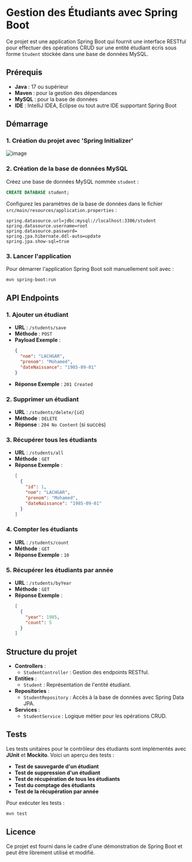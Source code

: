 # Gestion des Étudiants avec Spring Boot

Ce projet est une application Spring Boot qui fournit une interface RESTful pour effectuer des opérations CRUD sur une entité étudiant écris sous forme `Student` stockée dans une base de données MySQL.

## **Prérequis**

- **Java** : 17 ou supérieur
- **Maven** : pour la gestion des dépendances
- **MySQL** : pour la base de données
- **IDE** : IntelliJ IDEA, Eclipse ou tout autre IDE supportant Spring Boot

## **Démarrage**
### 1. Création du projet avec 'Spring Initializer' 
![image](https://github.com/user-attachments/assets/28c9a240-49c5-4ba1-907a-0caf797fe4c5)

### 2. Création de la base de données MySQL
Créez une base de données MySQL nommée `student` :
```sql
CREATE DATABASE student;
```

Configurez les paramètres de la base de données dans le fichier `src/main/resources/application.properties` :
```properties
spring.datasource.url=jdbc:mysql://localhost:3306/student
spring.datasource.username=root
spring.datasource.password=
spring.jpa.hibernate.ddl-auto=update
spring.jpa.show-sql=true
```

### 3. Lancer l'application
Pour démarrer l'application Spring Boot soit manuellement soit avec :
```bash
mvn spring-boot:run
```

## **API Endpoints**

### 1. Ajouter un étudiant
- **URL** : `/students/save`
- **Méthode** : `POST`
- **Payload Exemple** :
  ```json
  {
    "nom": "LACHGAR",
    "prenom": "Mohamed",
    "dateNaissance": "1985-09-01"
  }
  ```
- **Réponse Exemple** : `201 Created`

### 2. Supprimer un étudiant
- **URL** : `/students/delete/{id}`
- **Méthode** : `DELETE`
- **Réponse** : `204 No Content` (si succès)

### 3. Récupérer tous les étudiants
- **URL** : `/students/all`
- **Méthode** : `GET`
- **Réponse Exemple** :
  ```json
  [
    {
      "id": 1,
      "nom": "LACHGAR",
      "prenom": "Mohamed",
      "dateNaissance": "1985-09-01"
    }
  ]
  ```

### 4. Compter les étudiants
- **URL** : `/students/count`
- **Méthode** : `GET`
- **Réponse Exemple** : `10`

### 5. Récupérer les étudiants par année
- **URL** : `/students/byYear`
- **Méthode** : `GET`
- **Réponse Exemple** :
  ```json
  [
    {
      "year": 1985,
      "count": 5
    }
  ]
  ```

## **Structure du projet**

- **Controllers** :
  - `StudentController` : Gestion des endpoints RESTful.
- **Entities** :
  - `Student` : Représentation de l'entité étudiant.
- **Repositories** :
  - `StudentRepository` : Accès à la base de données avec Spring Data JPA.
- **Services** :
  - `StudentService` : Logique métier pour les opérations CRUD.

## **Tests**

Les tests unitaires pour le contrôleur des étudiants sont implémentés avec **JUnit** et **Mockito**. Voici un aperçu des tests :
- **Test de sauvegarde d'un étudiant**
- **Test de suppression d'un étudiant**
- **Test de récupération de tous les étudiants**
- **Test du comptage des étudiants**
- **Test de la récupération par année**

Pour exécuter les tests :
```bash
mvn test
```

## **Licence**

Ce projet est fourni dans le cadre d'une démonstration de Spring Boot et peut être librement utilisé et modifié.

